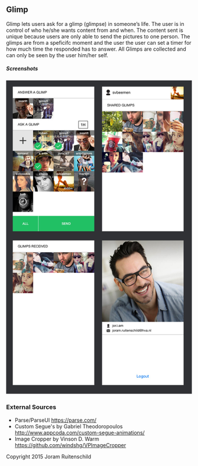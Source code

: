## Glimp
Glimp lets users ask for a glimp (glimpse) in someone’s life. The user is in control of who he/she wants content from and when. The content sent is unique because users are only able to send the pictures to one person. The glimps are from a speficifc moment and the user the user can set a timer for how much time the responded has to answer. All Glimps are collected and can only be seen by the user him/her self.

##### Screenshots
![Glimp Screenshots](/doc/screenshots.jpg)

### External Sources
- Parse/ParseUI https://parse.com/
- Custom Segue's by Gabriel Theodoropoulos http://www.appcoda.com/custom-segue-animations/
- Image Cropper by Vinson D. Warm https://github.com/windshg/VPImageCropper

Copyright 2015 Joram Ruitenschild